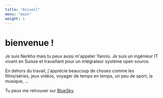 ```yaml
---
title: "Accueil"
menu: "main"
weight: 1
---
```


# bienvenue !

Je suis Nerkho mais tu peux aussi m'appeler Yannis. Je suis un ingénieur IT vivant en Suisse et travaillant pour un intégrateur système open source.

En dehors du travail, j'apprécie beaucoup de choses comme les films/séries, jeux vidéos, voyager de temps en temps, un peu de sport, la musique, ...

Tu peux me retrouver sur [BlueSky](https://bsky.app/profile/nerkho.ch).
